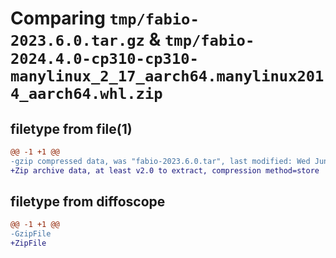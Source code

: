 # Comparing `tmp/fabio-2023.6.0.tar.gz` & `tmp/fabio-2024.4.0-cp310-cp310-manylinux_2_17_aarch64.manylinux2014_aarch64.whl.zip`

## filetype from file(1)

```diff
@@ -1 +1 @@
-gzip compressed data, was "fabio-2023.6.0.tar", last modified: Wed Jun 21 11:33:17 2023, max compression
+Zip archive data, at least v2.0 to extract, compression method=store
```

## filetype from diffoscope

```diff
@@ -1 +1 @@
-GzipFile
+ZipFile
```


